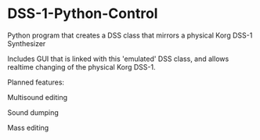 # DSS-1-Python-Control

Python program that creates a DSS class that mirrors a physical Korg DSS-1 Synthesizer

Includes GUI that is linked with this 'emulated' DSS class, and allows realtime changing of the physical Korg DSS-1.







Planned features:

  Multisound editing

  Sound dumping
  
  Mass editing
